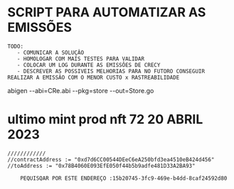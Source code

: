 
# SCRIPT PARA AUTOMATIZAR AS EMISSÕES


	TODO: 
	   - COMUNICAR A SOLUÇÂO
	   - HOMOLOGAR COM MAIS TESTES PARA VALIDAR 
	   - COLOCAR UM LOG DURANTE AS EMISSÔES DE CRECY 
	   - DESCREVER AS POSSIVEIS MELHORIAS PARA NO FUTORO CONSEGUIR REALIZAR A EMISSÂO COM O MENOR CUSTO x RASTREABILIDADE



 abigen --abi=CRe.abi --pkg=store --out=Store.go

# ultimo mint prod nft 72  20 ABRIL 2023


	////////////
	//contractAddress := "0xd7d6CC00544DEeC6eA250bfd3ea4510eB424d456"
	//toAddress := "0x78B4060E093EfE050f44b5b9adfe481D33A2BA93"

		PEQUISQAR POR ESTE ENDEREÇO :15b20745-3fc9-469e-b4dd-8caf24592d80